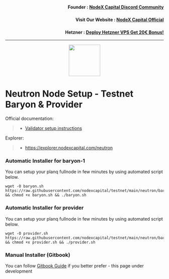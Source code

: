 <h3><p style="font-size:14px" align="right">Founder :
<a href="https://discord.gg/nodexcapital" target="_blank">NodeX Capital Discord Community</a></p></h3>
<h3><p style="font-size:14px" align="right">Visit Our Website :
<a href="https://discord.gg/nodexcapital" target="_blank">NodeX Capital Official</a></p></h3>
<h3><p style="font-size:14px" align="right">Hetzner :
<a href="https://hetzner.cloud/?ref=bMTVi7dcwSgA" target="_blank">Deploy Hetzner VPS Get 20€ Bonus!</a></h3>
<hr>

<p align="center">
  <img height="100" height="auto" src="https://user-images.githubusercontent.com/44331529/201018597-cccdc09f-0f52-4cf9-af71-4d42ddf53e35.png">
</p>

# Neutron Node Setup - Testnet Baryon & Provider

Official documentation:
>- [Validator setup instructions](https://docs.neutron.org)

Explorer:
>-  https://explorer.nodexcapital.com/neutron

### Automatic Installer for baryon-1
You can setup your planq fullnode in few minutes by using automated script below.
```
wget -O baryon.sh https://raw.githubusercontent.com/nodexcapital/testnet/main/neutron/baryon/baryon.sh && chmod +x baryon.sh && ./baryon.sh
```

### Automatic Installer for provider
You can setup your planq fullnode in few minutes by using automated script below.
```
wget -O provider.sh https://raw.githubusercontent.com/nodexcapital/testnet/main/neutron/baryon/provider.sh && chmod +x provider.sh && ./provider.sh
```
### Manual Installer (Gitbook)
You can follow [Gitbook Guide](https://service.nodexcapital.com/testnet/neutron) if you better prefer - this page under development